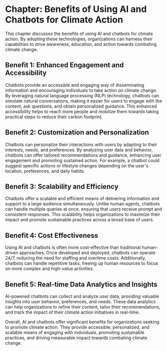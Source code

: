 Chapter: Benefits of Using AI and Chatbots for Climate Action
=============================================================

This chapter discusses the benefits of using AI and chatbots for climate action. By adopting these technologies, organizations can harness their capabilities to drive awareness, education, and action towards combating climate change.

Benefit 1: Enhanced Engagement and Accessibility
------------------------------------------------

Chatbots provide an accessible and engaging way of disseminating information and encouraging individuals to take action on climate change. By leveraging natural language processing (NLP) technology, chatbots can simulate natural conversations, making it easier for users to engage with the content, ask questions, and obtain personalized guidance. This enhanced accessibility helps to reach more people and mobilize them towards taking practical steps to reduce their carbon footprint.

Benefit 2: Customization and Personalization
--------------------------------------------

Chatbots can personalize their interactions with users by adapting to their interests, needs, and preferences. By analyzing user data and behavior, chatbots can offer tailored recommendations and guidance, enhancing user engagement and promoting sustained action. For example, a chatbot could suggest specific actions or lifestyle changes depending on the user's location, preferences, and daily habits.

Benefit 3: Scalability and Efficiency
-------------------------------------

Chatbots offer a scalable and efficient means of delivering information and support to a large audience simultaneously. Unlike human agents, chatbots can handle multiple queries at once, ensuring that users receive prompt and consistent responses. This scalability helps organizations to maximize their impact and promote sustainable practices across a broad base of users.

Benefit 4: Cost Effectiveness
-----------------------------

Using AI and chatbots is often more cost-effective than traditional human-driven approaches. Once developed and deployed, chatbots can operate 24/7, reducing the need for staffing and overtime costs. Additionally, chatbots can handle repetitive tasks, freeing up human resources to focus on more complex and high-value activities.

Benefit 5: Real-time Data Analytics and Insights
------------------------------------------------

AI-powered chatbots can collect and analyze user data, providing valuable insights into user behavior, preferences, and needs. These data analytics can help organizations to refine their content, tailor their recommendations, and track the impact of their climate action initiatives in real-time.

Overall, AI and chatbots offer significant benefits for organizations seeking to promote climate action. They provide accessible, personalized, and scalable means of engaging with individuals, promoting sustainable practices, and driving measurable impact towards combating climate change.
